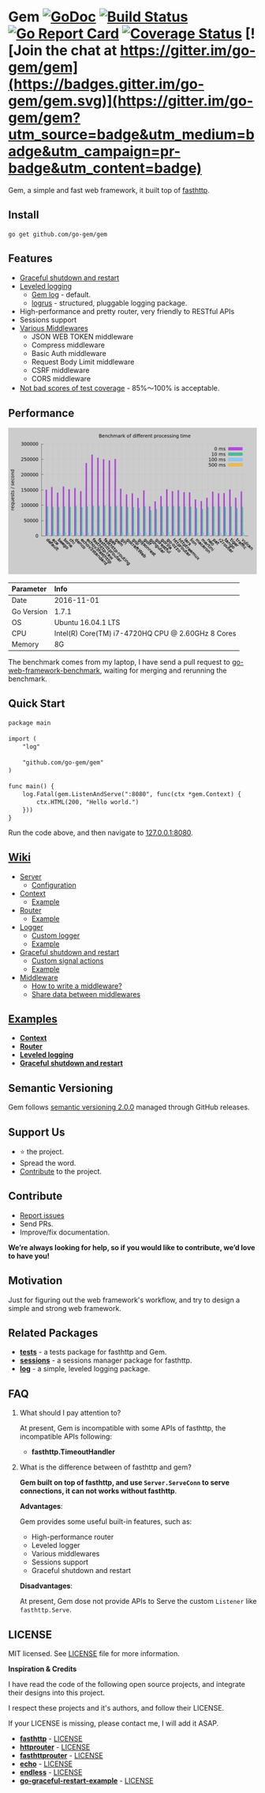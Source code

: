 # Gem [![GoDoc](https://godoc.org/github.com/go-gem/gem?status.svg)](https://godoc.org/github.com/go-gem/gem) [![Build Status](https://travis-ci.org/go-gem/gem.svg?branch=master)](https://travis-ci.org/go-gem/gem) [![Go Report Card](https://goreportcard.com/badge/github.com/go-gem/gem)](https://goreportcard.com/report/github.com/go-gem/gem) [![Coverage Status](https://coveralls.io/repos/github/go-gem/gem/badge.svg?branch=master)](https://coveralls.io/github/go-gem/gem?branch=master) [![Join the chat at https://gitter.im/go-gem/gem](https://badges.gitter.im/go-gem/gem.svg)](https://gitter.im/go-gem/gem?utm_source=badge&utm_medium=badge&utm_campaign=pr-badge&utm_content=badge)

Gem, a simple and fast web framework, it built top of [fasthttp](https://github.com/valyala/fasthttp).


## Install

```
go get github.com/go-gem/gem
```


## Features

- [Graceful shutdown and restart](https://github.com/go-gem/gem/wiki/Graceful-shutdown-and-restart)
- [Leveled logging](https://github.com/go-gem/gem/wiki/Logger)
    - [Gem log](https://github.com/go-gem/log) - default.
    - [logrus](https://github.com/sirupsen/logrus) - structured, pluggable logging package.
- High-performance and pretty router, very friendly to RESTful APIs
- Sessions support
- [Various Middlewares](https://github.com/go-gem/gem/wiki/Middleware)
    - JSON WEB TOKEN middleware
    - Compress middleware
    - Basic Auth middleware
    - Request Body Limit middleware
    - CSRF middleware
    - CORS middleware
- [Not bad scores of test coverage](https://coveralls.io/github/go-gem/gem?branch=master) - 85%～100% is acceptable.


## Performance

![Gem benchmark](benchmark.png)

| Parameter |                       Info                       |
|:----------|:-------------------------------------------------|
| Date      | 2016-11-01                                       |
| Go Version| 1.7.1                                            |
| OS        | Ubuntu 16.04.1 LTS                               |
| CPU       | Intel(R) Core(TM) i7-4720HQ CPU @ 2.60GHz 8 Cores|
| Memory    | 8G                                               |

The benchmark comes from my laptop, I have send a pull request to 
[go-web-framework-benchmark](https://github.com/smallnest/go-web-framework-benchmark),
waiting for merging and rerunning the benchmark.


## Quick Start

```
package main

import (
    "log"
    
    "github.com/go-gem/gem"
)

func main() {
	log.Fatal(gem.ListenAndServe(":8080", func(ctx *gem.Context) {
        ctx.HTML(200, "Hello world.")
    }))
}
```

Run the code above, and then navigate to [127.0.0.1:8080](http://127.0.0.1:8080).


## [Wiki](https://github.com/go-gem/gem/wiki)

- [Server](https://github.com/go-gem/gem/wiki/Server)
    - [Configuration](https://github.com/go-gem/gem/wiki/Server#configuration)
- [Context](https://github.com/go-gem/gem/wiki/Context)
    - [Example](https://github.com/go-gem/examples/tree/master/context)
- [Router](https://github.com/go-gem/gem/wiki/Router)
    - [Example](https://github.com/go-gem/examples/tree/master/router)
- [Logger](https://github.com/go-gem/gem/wiki/Logger)
    - [Custom logger](https://github.com/go-gem/gem/wiki/Logger#custom-logger)
    - [Example](https://github.com/go-gem/examples/tree/master/logger)
- [Graceful shutdown and restart](https://github.com/go-gem/gem/wiki/Graceful-shutdown-and-restart)
    - [Custom signal actions](https://github.com/go-gem/gem/wiki/Graceful-shutdown-and-restart#custom-signal-actions)
    - [Example](https://github.com/go-gem/examples/tree/master/graceful)
- [Middleware](https://github.com/go-gem/gem/wiki/Middleware)
    - [How to write a middleware?](https://github.com/go-gem/gem/wiki/Middleware#how-to-write-a-middleware)
    - [Share data between middlewares](https://github.com/go-gem/gem/wiki/Middleware#share-data-between-middlewares)


## [Examples](https://github.com/go-gem/examples)

- [**Context**](https://github.com/go-gem/examples/tree/master/context)
- [**Router**](https://github.com/go-gem/examples/tree/master/router)
- [**Leveled logging**](https://github.com/go-gem/examples/tree/master/logger)
- [**Graceful shutdown and restart**](https://github.com/go-gem/examples/tree/master/graceful)


## Semantic Versioning

Gem follows [semantic versioning 2.0.0](http://semver.org/) managed through GitHub releases.


## Support Us

- :star: the project.
- Spread the word.
- [Contribute](#contribute) to the project.


## Contribute

- [Report issues](https://github.com/go-gem/gem/issues/new)
- Send PRs.
- Improve/fix documentation.

**We’re always looking for help, so if you would like to contribute, we’d love to have you!**


## Motivation

Just for figuring out the web framework's workflow, and try to design a simple and strong web framework.


## Related Packages

- [**tests**](https://github.com/go-gem/tests) - a tests package for fasthttp and Gem.
- [**sessions**](https://github.com/go-gem/sessions) - a sessions manager package for fasthttp.
- [**log**](https://github.com/go-gem/log) - a simple, leveled logging package.


## FAQ

1. What should I pay attention to?

    At present, Gem is incompatible with some APIs of fasthttp, the incompatible APIs following:
    
    - **fasthttp.TimeoutHandler**

2. What is the difference between of fasthttp and gem?

    **Gem built on top of fasthttp, and use `Server.ServeConn` to serve connections, it can not works without fasthttp**.
    
    **Advantages**: 
    
    Gem provides some useful built-in features, such as:
    
    - High-performance router
    - Leveled logger
    - Various middlewares
    - Sessions support
    - Graceful shutdown and restart
    
    **Disadvantages**: 
    
    At present, Gem dose not provide APIs to Serve the custom `Listener` like `fasthttp.Serve`.


## LICENSE

MIT licensed. See [LICENSE](LICENSE) file for more information.

**Inspiration & Credits**

I have read the code of the following open source projects, and integrate their designs into this project.

I respect these projects and it's authors, and follow their LICENSE.

If your LICENSE is missing, please contact me, I will add it ASAP.

- [**fasthttp**](https://github.com/valyala/fasthttp) - [LICENSE](https://github.com/valyala/fasthttp/blob/master/LICENSE)
- [**httprouter**](https://github.com/julienschmidt/httprouter) - [LICENSE](https://github.com/julienschmidt/httprouter/blob/master/LICENSE)
- [**fasthttprouter**](https://github.com/buaazp/fasthttprouter) - [LICENSE](https://github.com/buaazp/fasthttprouter/blob/master/LICENSE)
- [**echo**](https://github.com/labstack/echo) - [LICENSE](https://github.com/labstack/echo/blob/master/LICENSE)
- [**endless**](https://github.com/fvbock/endless) - [LICENSE](https://github.com/fvbock/endless/blob/master/LICENSE)
- [**go-graceful-restart-example**](https://github.com/Scalingo/go-graceful-restart-example) - [LICENSE](https://github.com/Scalingo/go-graceful-restart-example/blob/master/LICENSE)